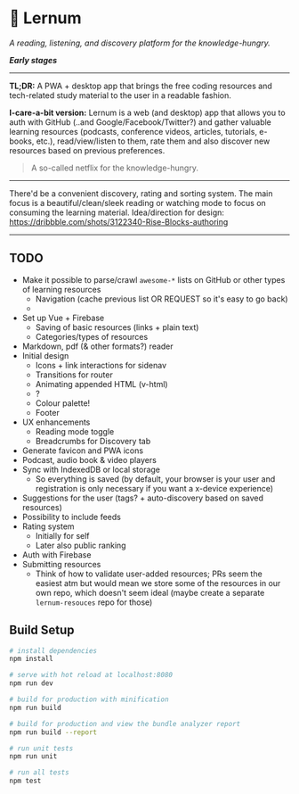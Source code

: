 # 📓 Lernum

_A reading, listening, and discovery platform for the knowledge-hungry._

***Early stages***

---

**TL;DR:**
A PWA + desktop app that brings the free
coding resources and tech-related study material to the user in a readable fashion.

**I-care-a-bit version:**
Lernum is a web (and desktop) app that allows you to auth with GitHub (..and Google/Facebook/Twitter?) and
gather valuable learning resources (podcasts, conference videos, articles, tutorials, e-books, etc.),
read/view/listen to them, rate them and also discover new resources based on previous preferences.

> A so-called netflix for the knowledge-hungry.

---

There'd be a convenient discovery, rating and sorting system. The main focus is a beautiful/clean/sleek
reading or watching mode to focus on consuming the learning material. Idea/direction for design:
https://dribbble.com/shots/3122340-Rise-Blocks-authoring

---


## TODO

- Make it possible to parse/crawl `awesome-*` lists on GitHub or other types of learning resources
  - Navigation (cache previous list OR REQUEST so it's easy to go back)
  - 
- Set up Vue + Firebase
  - Saving of basic resources (links + plain text)
  - Categories/types of resources
- Markdown, pdf (& other formats?) reader
- Initial design
  - Icons + link interactions for sidenav
  - Transitions for router
  - Animating appended HTML (v-html)
  - ?
  - Colour palette!
  - Footer
- UX enhancements
  - Reading mode toggle
  - Breadcrumbs for Discovery tab
- Generate favicon and PWA icons
- Podcast, audio book & video players
- Sync with IndexedDB or local storage
  - So everything is saved (by default, your browser is your user and registration is only necessary
  if you want a x-device experience)
- Suggestions for the user (tags? + auto-discovery based on saved resources)
- Possibility to include feeds
- Rating system
  - Initially for self
  - Later also public ranking
- Auth with Firebase
- Submitting resources
  - Think of how to validate user-added resources; PRs seem the easiest atm but would mean we store
  some of the resources in our own repo, which doesn't seem ideal (maybe create a separate `lernum-resouces`
  repo for those)

## Build Setup

``` bash
# install dependencies
npm install

# serve with hot reload at localhost:8080
npm run dev

# build for production with minification
npm run build

# build for production and view the bundle analyzer report
npm run build --report

# run unit tests
npm run unit

# run all tests
npm test
```